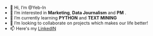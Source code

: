 - 👋 Hi, I’m @Yeb-In
- 👀 I’m interested in **Marketing**, **Data Journalism** and **PM** . 
- 🌱 I’m currently learning **PYTHON** and **TEXT MINING**
- 💞️ I’m looking to collaborate on projects which makes our life better!
- 📫 Here's my [LinkedIN](https://www.linkedin.com/in/ww0n/)

<!---
Yeb-In/Yeb-In is a ✨ special ✨ repository because its `README.md` (this file) appears on your GitHub profile.
You can click the Preview link to take a look at your changes.
--->

